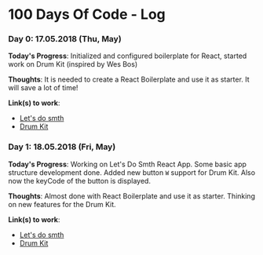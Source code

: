 # 100 Days Of Code - Log

### Day 0: 17.05.2018 (Thu, May)

**Today's Progress**: Initialized and configured boilerplate for React, started work on Drum Kit (inspired by Wes Bos)

**Thoughts**: It is needed to create a React Boilerplate and use it as starter. It will save a lot of time!

**Link(s) to work**: 
- [Let's do smth](https://github.com/IvaTsu/lets-do-smth)
- [Drum Kit](https://github.com/IvaTsu/drum-kit)

### Day 1: 18.05.2018 (Fri, May)

**Today's Progress**: Working on Let's Do Smth React App. Some basic app structure development done. Added new button `W` support for Drum Kit. Also now the keyCode of the button is displayed.

**Thoughts**: Almost done with React Boilerplate and use it as starter. Thinking on new features for the Drum Kit.

**Link(s) to work**: 
- [Let's do smth](https://github.com/IvaTsu/lets-do-smth)
- [Drum Kit](https://github.com/IvaTsu/drum-kit)
